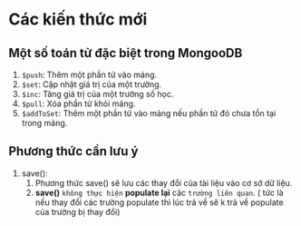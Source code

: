 # Các kiến thức mới

## Một số toán tử đặc biệt trong MongooDB

1. `$push`: Thêm một phần tử vào mảng.
2. `$set`: Cập nhật giá trị của một trường.
3. `$inc`: Tăng giá trị của một trường số học.
4. `$pull`: Xóa phần tử khỏi mảng.
5. `$addToSet`: Thêm một phần tử vào mảng nếu phần tử đó chưa tồn tại trong mảng.

## Phương thức cần lưu ý

1. save():
   1. Phương thức save() sẽ lưu các thay đổi của tài liệu vào cơ sở dữ liệu.
   2. **save()** `không thực hiện` **populate lại** các `trường liên quan`. ( tức là nếu thay đổi các trường populate thì lúc trả về sẽ k trả về populate của trường bị thay đổi)